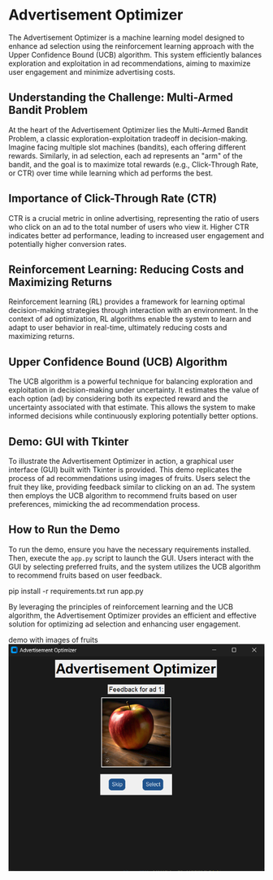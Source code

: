 # Advertisement Optimizer

The Advertisement Optimizer is a machine learning model designed to enhance ad selection using the reinforcement learning approach with the Upper Confidence Bound (UCB) algorithm. This system efficiently balances exploration and exploitation in ad recommendations, aiming to maximize user engagement and minimize advertising costs.

## Understanding the Challenge: Multi-Armed Bandit Problem

At the heart of the Advertisement Optimizer lies the Multi-Armed Bandit Problem, a classic exploration-exploitation tradeoff in decision-making. Imagine facing multiple slot machines (bandits), each offering different rewards. Similarly, in ad selection, each ad represents an "arm" of the bandit, and the goal is to maximize total rewards (e.g., Click-Through Rate, or CTR) over time while learning which ad performs the best.

## Importance of Click-Through Rate (CTR)

CTR is a crucial metric in online advertising, representing the ratio of users who click on an ad to the total number of users who view it. Higher CTR indicates better ad performance, leading to increased user engagement and potentially higher conversion rates.

## Reinforcement Learning: Reducing Costs and Maximizing Returns

Reinforcement learning (RL) provides a framework for learning optimal decision-making strategies through interaction with an environment. In the context of ad optimization, RL algorithms enable the system to learn and adapt to user behavior in real-time, ultimately reducing costs and maximizing returns.

## Upper Confidence Bound (UCB) Algorithm

The UCB algorithm is a powerful technique for balancing exploration and exploitation in decision-making under uncertainty. It estimates the value of each option (ad) by considering both its expected reward and the uncertainty associated with that estimate. This allows the system to make informed decisions while continuously exploring potentially better options.

## Demo: GUI with Tkinter

To illustrate the Advertisement Optimizer in action, a graphical user interface (GUI) built with Tkinter is provided. This demo replicates the process of ad recommendations using images of fruits. Users select the fruit they like, providing feedback similar to clicking on an ad. The system then employs the UCB algorithm to recommend fruits based on user preferences, mimicking the ad recommendation process.

## How to Run the Demo

To run the demo, ensure you have the necessary requirements installed. Then, execute the `app.py` script to launch the GUI. Users interact with the GUI by selecting preferred fruits, and the system utilizes the UCB algorithm to recommend fruits based on user feedback.

pip install -r requirements.txt
run app.py


By leveraging the principles of reinforcement learning and the UCB algorithm, the Advertisement Optimizer provides an efficient and effective solution for optimizing ad selection and enhancing user engagement.

demo with images of fruits
![Placeholder Image](demo.png)

